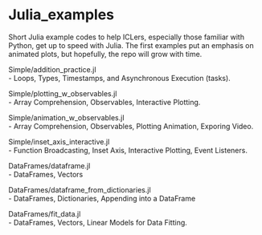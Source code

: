 # Julia_examples
Short Julia example codes to help ICLers, especially those familiar with Python, get up to speed with Julia.
The first examples put an emphasis on animated plots, but hopefully, the repo will grow with time.



Simple/addition_practice.jl  
    - Loops, Types, Timestamps, and Asynchronous Execution (tasks).

Simple/plotting_w_observables.jl  
    - Array Comprehension, Observables, Interactive Plotting.

Simple/animation_w_observables.jl  
    - Array Comprehension, Observables, Plotting Animation, Exporing Video.

Simple/inset_axis_interactive.jl  
    - Function Broadcasting, Inset Axis, Interactive Plotting, Event Listeners.

DataFrames/dataframe.jl  
    - DataFrames, Vectors

DataFrames/dataframe_from_dictionaries.jl  
    - DataFrames, Dictionaries, Appending into a DataFrame

DataFrames/fit_data.jl  
    - DataFrames, Vectors, Linear Models for Data Fitting.
